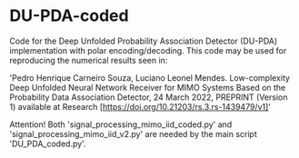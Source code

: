 # DU-PDA-coded
Code for the Deep Unfolded Probability Association Detector (DU-PDA) implementation with polar encoding/decoding. This code may be used for reproducing the numerical results seen in:

'Pedro Henrique Carneiro Souza, Luciano Leonel Mendes. Low-complexity Deep Unfolded Neural Network Receiver for MIMO Systems Based on the Probability Data Association Detector, 24 March 2022, PREPRINT (Version 1) available at Research [https://doi.org/10.21203/rs.3.rs-1439479/v1]'

Attention! Both 'signal_processing_mimo_iid_coded.py' and 'signal_processing_mimo_iid_v2.py' are needed by the main script 'DU_PDA_coded.py'.
